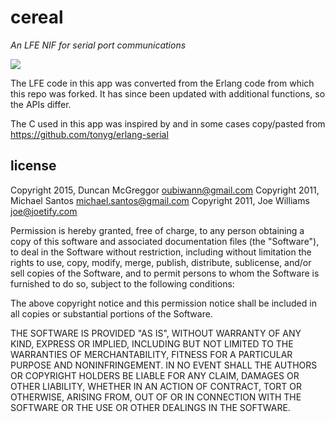 # cereal

*An LFE NIF for serial port communications*

<img src="resources/images/johnny-automatic-cereal-box-and-milk-small.png /">

The LFE code in this app was converted from the Erlang code from which this
repo was forked. It has since been updated with additional functions, so the
APIs differ.

The C used in this app was inspired by and in some cases
copy/pasted from https://github.com/tonyg/erlang-serial

## license

Copyright 2015, Duncan McGreggor <oubiwann@gmail.com>
Copyright 2011, Michael Santos <michael.santos@gmail.com>
Copyright 2011, Joe Williams <joe@joetify.com>

Permission is hereby granted, free of charge, to any person
obtaining a copy of this software and associated documentation
files (the "Software"), to deal in the Software without
restriction, including without limitation the rights to use,
copy, modify, merge, publish, distribute, sublicense, and/or sell
copies of the Software, and to permit persons to whom the
Software is furnished to do so, subject to the following
conditions:

The above copyright notice and this permission notice shall be
included in all copies or substantial portions of the Software.

THE SOFTWARE IS PROVIDED "AS IS", WITHOUT WARRANTY OF ANY KIND,
EXPRESS OR IMPLIED, INCLUDING BUT NOT LIMITED TO THE WARRANTIES
OF MERCHANTABILITY, FITNESS FOR A PARTICULAR PURPOSE AND
NONINFRINGEMENT. IN NO EVENT SHALL THE AUTHORS OR COPYRIGHT
HOLDERS BE LIABLE FOR ANY CLAIM, DAMAGES OR OTHER LIABILITY,
WHETHER IN AN ACTION OF CONTRACT, TORT OR OTHERWISE, ARISING
FROM, OUT OF OR IN CONNECTION WITH THE SOFTWARE OR THE USE OR
OTHER DEALINGS IN THE SOFTWARE.
